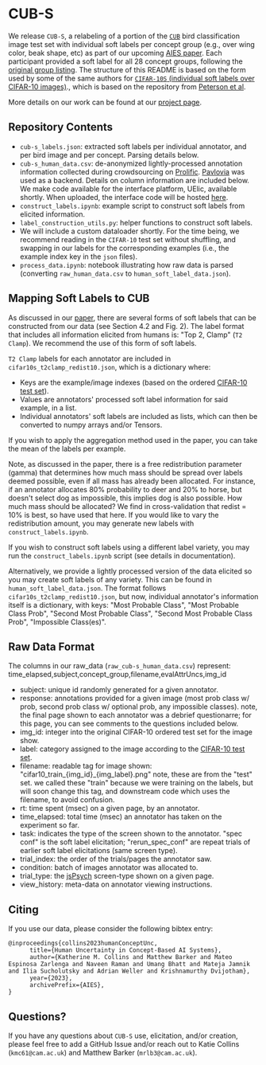 # CUB-S

We release `CUB-S`, a relabeling of a portion of the [`CUB`]() bird classification image test set with individual soft labels per concept group (e.g., over wing color, beak shape, etc) as part of our upcoming [AIES paper](https://arxiv.org/pdf/2303.12872.pdf). Each participant provided a soft label for all 28 concept groups, following the [original group listing](). The structure of this README is based on the form used by some of the same authors for [`CIFAR-10S` (individual soft labels over CIFAR-10 images)]([https://github.com/jcpeterson/cifar-10h/blob/master/README.md](https://github.com/cambridge-mlg/cifar-10s/tree/master/cifar10s_data))., which is based on the repository from [Peterson et al](https://github.com/jcpeterson/cifar-10h/blob/master/README.md).

More details on our work can be found at our [project page](https://sites.google.com/view/human-concept-uncertainty?usp=sharing). 

## Repository Contents

* `cub-s_labels.json`: extracted soft labels per individual annotator, and per bird image and per concept. Parsing details below.
* `cub-s_human_data.csv`: de-anonymized lightly-processed annotation information collected during crowdsourcing on [Prolific](https://app.prolific.co/). [Pavlovia](https://pavlovia.org/) was used as a backend. Details on column information are included below. We make code available for the interface platform, UElic, available shortly. When uploaded, the interface code will be hosted [here](https://sites.google.com/view/human-concept-uncertainty?usp=sharing). 
* `construct_labels.ipynb`: example script to construct soft labels from elicited information. 
* `label_construction_utils.py`: helper functions to construct soft labels.
* We will include a custom dataloader shortly. For the time being, we recommend reading in the ``CIFAR-10`` test set without shuffling, and swapping in our labels for the corresponding examples (i.e., the example index key in the `json` files). 
* `process_data.ipynb`: notebook illustrating how raw data is parsed (converting `raw_human_data.csv` to `human_soft_label_data.json`).

## Mapping Soft Labels to CUB

As discussed in our [paper](https://arxiv.org/pdf/2207.00810.pdf), there are several forms of soft labels that can be constructed from our data (see Section 4.2 and Fig. 2). The label format that includes all information elicited from humans is: "Top 2, Clamp" (``T2 Clamp``). We recommend the use of this form of soft labels. 

`T2 Clamp` labels for each annotator are included in `cifar10s_t2clamp_redist10.json`, which is a dictionary where: 
* Keys are the example/image indexes (based on the ordered [CIFAR-10 test set](https://www.cs.toronto.edu/~kriz/cifar.html)).
* Values are annotators' processed soft label information for said example, in a list.
* Individual annotators' soft labels are included as lists, which can then be converted to numpy arrays and/or Tensors.

If you wish to apply the aggregation method used in the paper, you can take the mean of the labels per example. 

Note, as discussed in the paper, there is a free redistribution parameter (gamma) that determines how much mass should be spread over labels deemed possible, even if all mass has already been allocated. For instance, if an annotator allocates 80% probability to deer and 20% to horse, but doesn't select dog as impossible, this implies dog is also possible. How much mass should be allocated? We find in cross-validation that redist = 10% is best, so have used that here. If you would like to vary the redistribution amount, you may generate new labels with `construct_labels.ipynb`. 

If you wish to construct soft labels using a different label variety, you may run the `construct_labels.ipynb` script (see details in documentation). 

Alternatively, we provide a lightly processed version of the data elicited so you may create soft labels of any variety. This can be found in `human_soft_label_data.json`. The format follows `cifar10s_t2clamp_redist10.json`, but now, individual annotator's information itself is a dictionary, with keys: "Most Probable Class", "Most Probable Class Prob", "Second Most Probable Class", "Second Most Probable Class Prob", "Impossible Class(es)".

## Raw Data Format

The columns in our raw_data (`raw_cub-s_human_data.csv`) represent: 
time_elapsed,subject,concept_group,filename,evalAttrUncs,img_id
* subject: unique id randomly generated for a given annotator.
* response: annotations provided for a given image (most prob class w/ prob, second prob class w/ optional prob, any impossible classes). note, the final page shown to each annotator was a debrief questionarre; for this page, you can see comments to the questions included below. 
* img_id: integer into the original CIFAR-10 ordered test set for the image show.
* label: category assigned to the image according to the [CIFAR-10 test set](https://www.cs.toronto.edu/~kriz/cifar.html).
* filename: readable tag for image shown: "cifar10_train_{img_id}_{img_label}.png" note, these are from the "test" set. we called these "train" because we were training on the labels, but will soon change this tag, and downstream code which uses the filename, to avoid confusion. 
* rt: time spent (msec) on a given page, by an annotator.
* time_elapsed: total time (msec) an annotator has taken on the experiment so far.
* task: indicates the type of the screen shown to the annotator. "spec conf" is the soft label elicitation; "rerun_spec_conf" are repeat trials of earlier soft label elicitations (same screen type). 
* trial_index: the order of the trials/pages the annotator saw.
* condition: batch of images annotator was allocated to.
* trial_type: the [jsPsych](https://www.jspsych.org/6.3/) screen-type shown on a given page.
* view_history: meta-data on annotator viewing instructions.

## Citing

If you use our data, please consider the following bibtex entry: 

```
@inproceedings{collins2023humanConceptUnc,
      title={Human Uncertainty in Concept-Based AI Systems}, 
      author={Katherine M. Collins and Matthew Barker and Mateo Espinosa Zarlenga and Naveen Raman and Umang Bhatt and Mateja Jamnik and Ilia Sucholutsky and Adrian Weller and Krishnamurthy Dvijotham},
      year={2023},
      archivePrefix={AIES},
}
```

## Questions?

If you have any questions about `CUB-S` use, elicitation, and/or creation, please feel free to add a GitHub Issue and/or reach out to Katie Collins (`kmc61@cam.ac.uk`) and Matthew Barker (`mrlb3@cam.ac.uk`).

